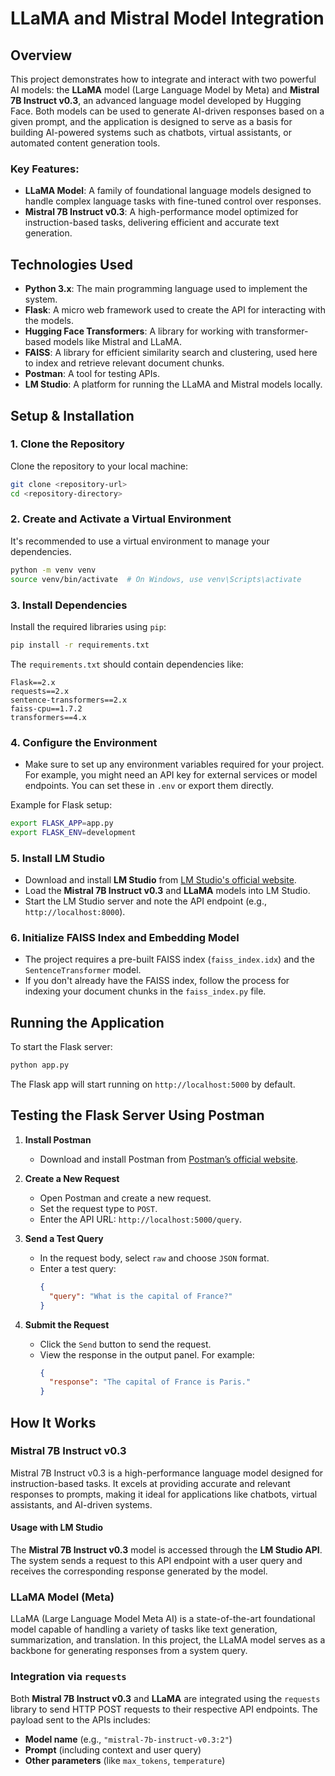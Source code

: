 # **LLaMA and Mistral Model Integration**

## **Overview**
This project demonstrates how to integrate and interact with two powerful AI models: the **LLaMA** model (Large Language Model by Meta) and **Mistral 7B Instruct v0.3**, an advanced language model developed by Hugging Face. Both models can be used to generate AI-driven responses based on a given prompt, and the application is designed to serve as a basis for building AI-powered systems such as chatbots, virtual assistants, or automated content generation tools.

### **Key Features:**
- **LLaMA Model**: A family of foundational language models designed to handle complex language tasks with fine-tuned control over responses.
- **Mistral 7B Instruct v0.3**: A high-performance model optimized for instruction-based tasks, delivering efficient and accurate text generation.

## **Technologies Used**
- **Python 3.x**: The main programming language used to implement the system.
- **Flask**: A micro web framework used to create the API for interacting with the models.
- **Hugging Face Transformers**: A library for working with transformer-based models like Mistral and LLaMA.
- **FAISS**: A library for efficient similarity search and clustering, used here to index and retrieve relevant document chunks.
- **Postman**: A tool for testing APIs.
- **LM Studio**: A platform for running the LLaMA and Mistral models locally.

## **Setup & Installation**

### 1. **Clone the Repository**
   Clone the repository to your local machine:

   ```bash
   git clone <repository-url>
   cd <repository-directory>
   ```

### 2. **Create and Activate a Virtual Environment**
   It's recommended to use a virtual environment to manage your dependencies.

   ```bash
   python -m venv venv
   source venv/bin/activate  # On Windows, use venv\Scripts\activate
   ```

### 3. **Install Dependencies**
   Install the required libraries using `pip`:

   ```bash
   pip install -r requirements.txt
   ```

   The `requirements.txt` should contain dependencies like:
   ```text
   Flask==2.x
   requests==2.x
   sentence-transformers==2.x
   faiss-cpu==1.7.2
   transformers==4.x
   ```

### 4. **Configure the Environment**

   - Make sure to set up any environment variables required for your project. For example, you might need an API key for external services or model endpoints. You can set these in `.env` or export them directly.

   Example for Flask setup:
   ```bash
   export FLASK_APP=app.py
   export FLASK_ENV=development
   ```

### 5. **Install LM Studio**
   - Download and install **LM Studio** from [LM Studio's official website](https://lmstudio.ai/).
   - Load the **Mistral 7B Instruct v0.3** and **LLaMA** models into LM Studio.
   - Start the LM Studio server and note the API endpoint (e.g., `http://localhost:8000`).

### 6. **Initialize FAISS Index and Embedding Model**

   - The project requires a pre-built FAISS index (`faiss_index.idx`) and the `SentenceTransformer` model.
   - If you don't already have the FAISS index, follow the process for indexing your document chunks in the `faiss_index.py` file.

## **Running the Application**

To start the Flask server:

```bash
python app.py
```

The Flask app will start running on `http://localhost:5000` by default.

## **Testing the Flask Server Using Postman**

1. **Install Postman**
   - Download and install Postman from [Postman’s official website](https://www.postman.com/).

2. **Create a New Request**
   - Open Postman and create a new request.
   - Set the request type to `POST`.
   - Enter the API URL: `http://localhost:5000/query`.

3. **Send a Test Query**
   - In the request body, select `raw` and choose `JSON` format.
   - Enter a test query:
     ```json
     {
       "query": "What is the capital of France?"
     }
     ```

4. **Submit the Request**
   - Click the `Send` button to send the request.
   - View the response in the output panel. For example:
     ```json
     {
       "response": "The capital of France is Paris."
     }
     ```

## **How It Works**

### **Mistral 7B Instruct v0.3**
Mistral 7B Instruct v0.3 is a high-performance language model designed for instruction-based tasks. It excels at providing accurate and relevant responses to prompts, making it ideal for applications like chatbots, virtual assistants, and AI-driven systems.

#### **Usage with LM Studio**
The **Mistral 7B Instruct v0.3** model is accessed through the **LM Studio API**. The system sends a request to this API endpoint with a user query and receives the corresponding response generated by the model.

### **LLaMA Model (Meta)**
LLaMA (Large Language Model Meta AI) is a state-of-the-art foundational model capable of handling a variety of tasks like text generation, summarization, and translation. In this project, the LLaMA model serves as a backbone for generating responses from a system query.

### **Integration via `requests`**
Both **Mistral 7B Instruct v0.3** and **LLaMA** are integrated using the `requests` library to send HTTP POST requests to their respective API endpoints. The payload sent to the APIs includes:
- **Model name** (e.g., `"mistral-7b-instruct-v0.3:2"`)
- **Prompt** (including context and user query)
- **Other parameters** (like `max_tokens`, `temperature`)

